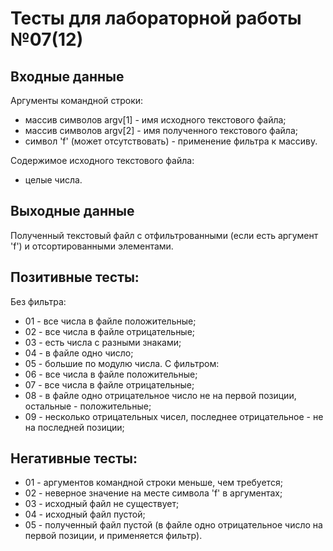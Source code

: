 # Тесты для лабораторной работы №07(12)

## Входные данные
Аргументы командной строки:
- массив символов argv[1] - имя исходного текстового файла;
- массив символов argv[2] - имя полученного текстового файла;
- символ 'f' (может отсутствовать) - применение фильтра к массиву.

Содержимое исходного текстового файла:
- целые числа.

## Выходные данные
Полученный текстовый файл с отфильтрованными (если есть аргумент 'f') и 
отсортированными элементами.

## Позитивные тесты:
Без фильтра:
- 01 - все числа в файле положительные;
- 02 - все числа в файле отрицательные;
- 03 - есть числа с разными знаками;
- 04 - в файле одно число;
- 05 - большие по модулю числа.
С фильтром:
- 06 - все числа в файле положительные;
- 07 - все числа в файле отрицательные;
- 08 - в файле одно отрицательное число не на первой позиции, 
остальные - положительные;
- 09 - несколько отрицательных чисел, последнее отрицательное -
не на последней позиции;

## Негативные тесты:
- 01 - аргументов командной строки меньше, чем требуется;
- 02 - неверное значение на месте символа 'f' в аргументах;
- 03 - исходный файл не существует;
- 04 - исходный файл пустой;
- 05 - полученный файл пустой (в файле одно отрицательное число на 
первой позиции, и применяется фильтр).